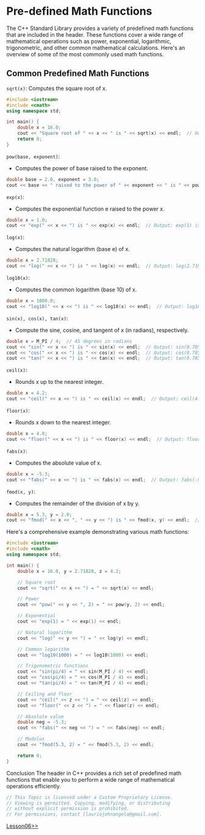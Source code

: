 # Pre-defined Math Functions
The C++ Standard Library provides a variety of predefined math functions that are included in the <cmath> header. These functions cover a wide range of mathematical operations such as power, exponential, logarithmic, trigonometric, and other common mathematical calculations. Here's an overview of some of the most commonly used math functions.

## Common Predefined Math Functions
`sqrt(x)`:
Computes the square root of x.
```cpp
#include <iostream>
#include <cmath>
using namespace std;

int main() {
    double x = 16.0;
    cout << "Square root of " << x << " is " << sqrt(x) << endl;  // Output: Square root of 16 is 4
    return 0;
}
```

`pow(base, exponent)`:
- Computes the power of base raised to the exponent.
```cpp
double base = 2.0, exponent = 3.0;
cout << base << " raised to the power of " << exponent << " is " << pow(base, exponent) << endl;  // Output: 2 raised to the power of 3 is 8
```

`exp(x)`:
- Computes the exponential function e raised to the power x.
```cpp
double x = 1.0;
cout << "exp(" << x << ") is " << exp(x) << endl;  // Output: exp(1) is 2.71828
```

`log(x)`:
- Computes the natural logarithm (base e) of x.
```cpp
double x = 2.71828;
cout << "log(" << x << ") is " << log(x) << endl;  // Output: log(2.71828) is 1
```

`log10(x)`:
- Computes the common logarithm (base 10) of x.
```cpp
double x = 1000.0;
cout << "log10(" << x << ") is " << log10(x) << endl;  // Output: log10(1000) is 3
```

`sin(x), cos(x), tan(x)`:
- Compute the sine, cosine, and tangent of x (in radians), respectively.
```cpp
double x = M_PI / 4;  // 45 degrees in radians
cout << "sin(" << x << ") is " << sin(x) << endl;  // Output: sin(0.785398) is 0.707107
cout << "cos(" << x << ") is " << cos(x) << endl;  // Output: cos(0.785398) is 0.707107
cout << "tan(" << x << ") is " << tan(x) << endl;  // Output: tan(0.785398) is 1
```

`ceil(x)`:
- Rounds x up to the nearest integer.
```cpp
double x = 4.2;
cout << "ceil(" << x << ") is " << ceil(x) << endl;  // Output: ceil(4.2) is 5
```

`floor(x)`:
- Rounds x down to the nearest integer.
```cpp
double x = 4.8;
cout << "floor(" << x << ") is " << floor(x) << endl;  // Output: floor(4.8) is 4
```

`fabs(x)`:
- Computes the absolute value of x.
```cpp
double x = -5.3;
cout << "fabs(" << x << ") is " << fabs(x) << endl;  // Output: fabs(-5.3) is 5.3
```

`fmod(x, y)`:
- Computes the remainder of the division of x by y.
```cpp
double x = 5.3, y = 2.0;
cout << "fmod(" << x << ", " << y << ") is " << fmod(x, y) << endl;  // Output: fmod(5.3, 2) is 1.3
```

Here's a comprehensive example demonstrating various math functions:
```cpp
#include <iostream>
#include <cmath>
using namespace std;

int main() {
    double x = 16.0, y = 2.71828, z = 4.2;

    // Square root
    cout << "sqrt(" << x << ") = " << sqrt(x) << endl;

    // Power
    cout << "pow(" << y << ", 2) = " << pow(y, 2) << endl;

    // Exponential
    cout << "exp(1) = " << exp(1) << endl;

    // Natural logarithm
    cout << "log(" << y << ") = " << log(y) << endl;

    // Common logarithm
    cout << "log10(1000) = " << log10(1000) << endl;

    // Trigonometric functions
    cout << "sin(pi/4) = " << sin(M_PI / 4) << endl;
    cout << "cos(pi/4) = " << cos(M_PI / 4) << endl;
    cout << "tan(pi/4) = " << tan(M_PI / 4) << endl;

    // Ceiling and floor
    cout << "ceil(" << z << ") = " << ceil(z) << endl;
    cout << "floor(" << z << ") = " << floor(z) << endl;

    // Absolute value
    double neg = -5.3;
    cout << "fabs(" << neg << ") = " << fabs(neg) << endl;

    // Modulus
    cout << "fmod(5.3, 2) = " << fmod(5.3, 2) << endl;

    return 0;
}
```

Conclusion
The <cmath> header in C++ provides a rich set of predefined math functions that enable you to perform a wide range of mathematical operations efficiently.

```cpp
// This Topic is licensed under a Custom Proprietary License.
// Viewing is permitted. Copying, modifying, or distributing
// without explicit permission is prohibited.
// For permissions, contact [lauriojohnangelo@gmail.com].
```

[Lesson06>>](/Lesson06/Topic01.md)
